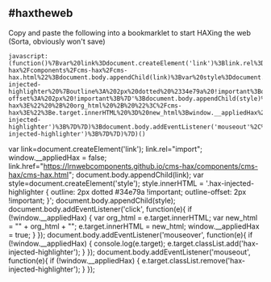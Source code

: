 ## #haxtheweb
Copy and paste the following into a bookmarklet to start HAXing the web (Sorta, obviously won't save)
```
javascript:(function()%7Bvar%20link%3Ddocument.createElement('link')%3Blink.rel%3D%22import%22%3Bwindow.__appliedHax%20%3D%20false%3Blink.href%3D%22https%3A%2F%2Flrnwebcomponents.github.io%2Fcms-hax%2Fcomponents%2Fcms-hax%2Fcms-hax.html%22%3Bdocument.body.appendChild(link)%3Bvar%20style%3Ddocument.createElement('style')%3Bstyle.innerHTML%20%3D%20'.hax-injected-highlighter%20%7Boutline%3A%202px%20dotted%20%2334e79a%20!important%3Boutline-offset%3A%202px%20!important%3B%7D'%3Bdocument.body.appendChild(style)%3Bdocument.body.addEventListener('click'%2C%20function(e)%7Bif%20(!window.__appliedHax)%20%7Bvar%20org_html%20%3D%20e.target.innerHTML%3Bvar%20new_html%20%3D%20%22%3Ccms-hax%3E%22%20%2B%20org_html%20%2B%20%22%3C%2Fcms-hax%3E%22%3Be.target.innerHTML%20%3D%20new_html%3Bwindow.__appliedHax%20%3D%20true%3B%7D%7D)%3Bdocument.body.addEventListener('mouseover'%2C%20function(e)%7Bif%20(!window.__appliedHax)%20%7Bconsole.log(e.target)%3Be.target.classList.add('hax-injected-highlighter')%3B%7D%7D)%3Bdocument.body.addEventListener('mouseout'%2C%20function(e)%7Bif%20(!window.__appliedHax)%20%7Be.target.classList.remove('hax-injected-highlighter')%3B%7D%7D)%7D)()
```


var link=document.createElement('link');
link.rel="import";
window.__appliedHax = false;
link.href="https://lrnwebcomponents.github.io/cms-hax/components/cms-hax/cms-hax.html";
document.body.appendChild(link);
var style=document.createElement('style');
style.innerHTML = '.hax-injected-highlighter {
    outline: 2px dotted #34e79a !important;
    outline-offset: 2px !important;
}';
document.body.appendChild(style);
document.body.addEventListener('click', function(e){
    if (!window.__appliedHax) {
        var org_html = e.target.innerHTML;
        var new_html = "<cms-hax>" + org_html + "</cms-hax>";
        e.target.innerHTML = new_html;
        window.__appliedHax = true;
    }
});
document.body.addEventListener('mouseover', function(e){
    if (!window.__appliedHax) {
    console.log(e.target);
        e.target.classList.add('hax-injected-highlighter');
    }
});
document.body.addEventListener('mouseout', function(e){
    if (!window.__appliedHax) {
        e.target.classList.remove('hax-injected-highlighter');
    }
});